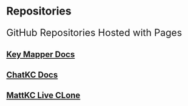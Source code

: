 # Repositories

<p style="font-size:25px">GitHub Repositories Hosted with Pages</p>

## [Key Mapper Docs](https://gl513.github.io/keymapper)

## [ChatKC Docs](https://gl513.github.io/chatkc.github.io)

## [MattKC Live CLone](https://gl513.github.io/stream.mattkc.com)
